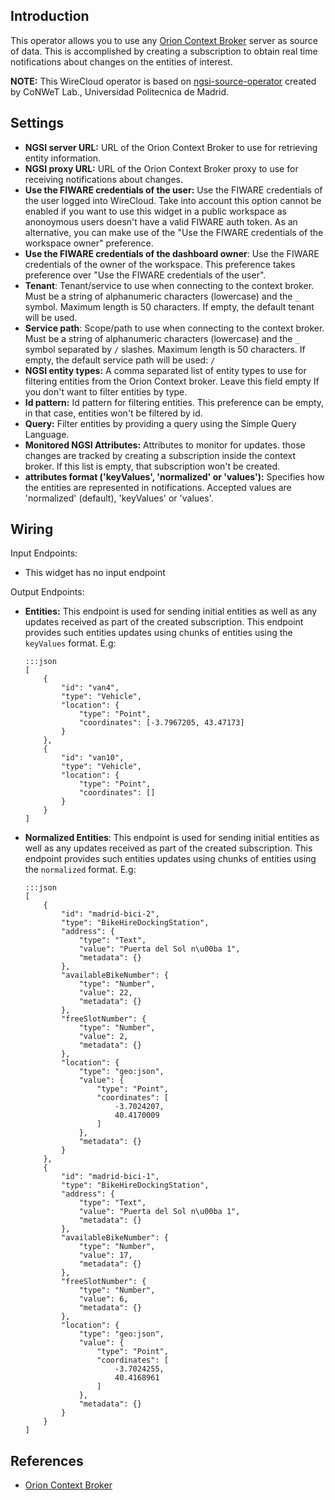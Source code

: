 Introduction
------------

This operator allows you to use any [Orion Context Broker][orion] server as
source of data. This is accomplished by creating a subscription to obtain real
time notifications about changes on the entities of interest.

**NOTE:**
This WireCloud operator is based on [ngsi-source-operator](https://github.com/wirecloud-fiware/ngsi-source-operator)
created by CoNWeT Lab., Universidad Politecnica de Madrid.

Settings
--------

- **NGSI server URL:** URL of the Orion Context Broker to use for retrieving
  entity information.
- **NGSI proxy URL:** URL of the Orion Context Broker proxy to use for receiving
  notifications about changes.
- **Use the FIWARE credentials of the user:** Use the FIWARE credentials of the
  user logged into WireCloud. Take into account this option cannot be enabled if
  you want to use this widget in a public workspace as anonoymous users doesn't
  have a valid FIWARE auth token. As an alternative, you can make use of the
  "Use the FIWARE credentials of the workspace owner" preference.
- **Use the FIWARE credentials of the dashboard owner**: Use the FIWARE
  credentials of the owner of the workspace. This preference takes preference
  over "Use the FIWARE credentials of the user".
- **Tenant**: Tenant/service to use when connecting to the context
  broker. Must be a string of alphanumeric characters (lowercase) and the `_`
  symbol. Maximum length is 50 characters. If empty, the default tenant will be
  used.
- **Service path**: Scope/path to use when connecting to the context broker. Must
  be a string of alphanumeric characters (lowercase) and the `_` symbol
  separated by `/` slashes. Maximum length is 50 characters. If empty, the
  default service path will be used: `/`
- **NGSI entity types:** A comma separated list of entity types to use for
  filtering entities from the Orion Context broker. Leave this field empty If
  you don't want to filter entities by type.
- **Id pattern:** Id pattern for filtering entities. This preference can be
  empty, in that case, entities won't be filtered by id.
- **Query:** Filter entities by providing a query using the Simple Query
  Language.
- **Monitored NGSI Attributes:** Attributes to monitor for updates. those
  changes are tracked by creating a subscription inside the context broker. If
  this list is empty, that subscription won't be created.
- **attributes format ('keyValues', 'normalized' or 'values'):** Specifies how
  the entities are represented in notifications. Accepted values are 'normalized'
  (default), 'keyValues' or 'values'.


Wiring
------

Input Endpoints:

* This widget has no input endpoint

Output Endpoints:

-   **Entities:** This endpoint is used for sending initial entities as well as
    any updates received as part of the created subscription. This endpoint
    provides such entities updates using chunks of entities using the
    `keyValues` format. E.g:

        :::json
        [
            {
                "id": "van4",
                "type": "Vehicle",
                "location": {
                    "type": "Point",
                    "coordinates": [-3.7967205, 43.47173]
                }
            },
            {
                "id": "van10",
                "type": "Vehicle",
                "location": {
                    "type": "Point",
                    "coordinates": []
                }
            }
        ]

-   **Normalized Entities**: This endpoint is used for sending initial entities
    as well as any updates received as part of the created subscription. This
    endpoint provides such entities updates using chunks of entities using the
    `normalized` format. E.g:

        :::json
        [
            {
                "id": "madrid-bici-2",
                "type": "BikeHireDockingStation",
                "address": {
                    "type": "Text",
                    "value": "Puerta del Sol n\u00ba 1",
                    "metadata": {}
                },
                "availableBikeNumber": {
                    "type": "Number",
                    "value": 22,
                    "metadata": {}
                },
                "freeSlotNumber": {
                    "type": "Number",
                    "value": 2,
                    "metadata": {}
                },
                "location": {
                    "type": "geo:json",
                    "value": {
                        "type": "Point",
                        "coordinates": [
                            -3.7024207,
                            40.4170009
                        ]
                    },
                    "metadata": {}
                }
            },
            {
                "id": "madrid-bici-1",
                "type": "BikeHireDockingStation",
                "address": {
                    "type": "Text",
                    "value": "Puerta del Sol n\u00ba 1",
                    "metadata": {}
                },
                "availableBikeNumber": {
                    "type": "Number",
                    "value": 17,
                    "metadata": {}
                },
                "freeSlotNumber": {
                    "type": "Number",
                    "value": 6,
                    "metadata": {}
                },
                "location": {
                    "type": "geo:json",
                    "value": {
                        "type": "Point",
                        "coordinates": [
                            -3.7024255,
                            40.4168961
                        ]
                    },
                    "metadata": {}
                }
            }
        ]


References
----------

* [Orion Context Broker][orion]

[orion]: https://fiware-orion.readthedocs.io/en/master/ "Orion Context Broker info"
